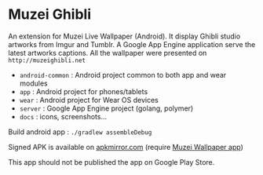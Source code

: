 Muzei Ghibli
============

An extension for Muzei Live Wallpaper (Android). It display Ghibli studio artworks from Imgur and Tumblr.
A Google App Engine application serve the latest artworks captions. All the wallpaper were presented on ```http://muzeighibli.net```

* ```android-common``` : Android project common to both app and wear modules
* ```app``` : Android project for phones/tablets
* ```wear``` : Android project for Wear OS devices
* ```server``` : Google App Engine project (golang, polymer)
* ```docs``` : icons, screenshots...

Build android app : ```./gradlew assembleDebug```

Signed APK is available on [apkmirror.com](https://www.apkmirror.com/apk/net-ebt/muzei-ghibli/)
 (require [Muzei Wallpaper app](http://get.muzei.co))
 
This app should not be published the app on Google Play Store.
